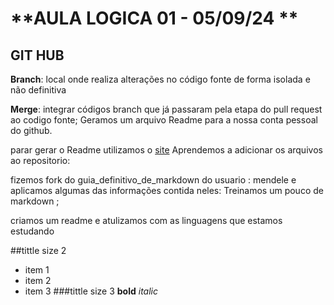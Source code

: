 # **AULA LOGICA 01  - 05/09/24 **
## GIT HUB 
**Branch**: local onde realiza alterações no código fonte de forma isolada e não definitiva

**Merge**: integrar códigos branch que já passaram pela etapa do pull request ao codigo fonte;
Geramos um arquivo Readme para a nossa conta pessoal do github.

parar gerar o Readme utilizamos o [site](https://rahuldkjain.github.io/gh-profile-readme-generator/)
Aprendemos a adicionar os arquivos ao repositorio:

fizemos  fork do guia_definitivo_de_markdown do usuario : mendele e aplicamos algumas das informações contida neles:
Treinamos um pouco de markdown ;

criamos um readme e atulizamos com as linguagens que estamos estudando

 ##tittle size 2
 - item 1
 - item 2
 - item 3
###tittle size 3
**bold**
*italic*
